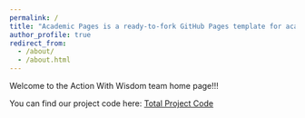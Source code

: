 ```yaml
---
permalink: /
title: "Academic Pages is a ready-to-fork GitHub Pages template for academic personal websites"
author_profile: true
redirect_from: 
  - /about/
  - /about.html
---
```


Welcome to the Action With Wisdom team home page!!!

You can find our project code here: [Total Project Code](../assets/Curriculum_Vitae.pdf)
